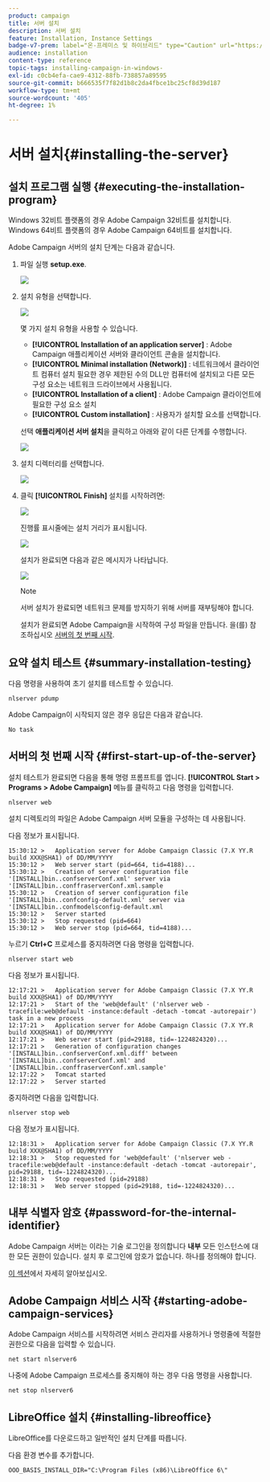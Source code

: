 ```yaml
---
product: campaign
title: 서버 설치
description: 서버 설치
feature: Installation, Instance Settings
badge-v7-prem: label="온-프레미스 및 하이브리드" type="Caution" url="https://experienceleague.adobe.com/docs/campaign-classic/using/installing-campaign-classic/architecture-and-hosting-models/hosting-models-lp/hosting-models.html?lang=ko" tooltip="온-프레미스 및 하이브리드 배포에만 적용"
audience: installation
content-type: reference
topic-tags: installing-campaign-in-windows-
exl-id: c0cb4efa-cae9-4312-88fb-738857a89595
source-git-commit: b666535f7f82d1b8c2da4fbce1bc25cf8d39d187
workflow-type: tm+mt
source-wordcount: '405'
ht-degree: 1%

---
```


# 서버 설치{#installing-the-server}



## 설치 프로그램 실행 {#executing-the-installation-program}

Windows 32비트 플랫폼의 경우 Adobe Campaign 32비트를 설치합니다. Windows 64비트 플랫폼의 경우 Adobe Campaign 64비트를 설치합니다.

Adobe Campaign 서버의 설치 단계는 다음과 같습니다.

1. 파일 실행 **setup.exe**.

   ![](assets/s_ncs_install_installer_01.png)

1. 설치 유형을 선택합니다.

   ![](assets/s_ncs_install_installer_01a.png)

   몇 가지 설치 유형을 사용할 수 있습니다.

   * **[!UICONTROL Installation of an application server]** : Adobe Campaign 애플리케이션 서버와 클라이언트 콘솔을 설치합니다.
   * **[!UICONTROL Minimal installation (Network)]** : 네트워크에서 클라이언트 컴퓨터 설치 필요한 경우 제한된 수의 DLL만 컴퓨터에 설치되고 다른 모든 구성 요소는 네트워크 드라이브에서 사용됩니다.
   * **[!UICONTROL Installation of a client]** : Adobe Campaign 클라이언트에 필요한 구성 요소 설치
   * **[!UICONTROL Custom installation]** : 사용자가 설치할 요소를 선택합니다.

   선택 **애플리케이션 서버 설치**&#x200B;을 클릭하고 아래와 같이 다른 단계를 수행합니다.

   ![](assets/s_ncs_install_installer_02.png)

1. 설치 디렉터리를 선택합니다.

   ![](assets/s_ncs_install_installer_03.png)

1. 클릭 **[!UICONTROL Finish]** 설치를 시작하려면:

   ![](assets/s_ncs_install_installer_04.png)

   진행률 표시줄에는 설치 거리가 표시됩니다.

   ![](assets/s_ncs_install_installer_05.png)

   설치가 완료되면 다음과 같은 메시지가 나타납니다.

   ![](assets/s_ncs_install_installer_06.png)

   >[!NOTE]
   >
   >서버 설치가 완료되면 네트워크 문제를 방지하기 위해 서버를 재부팅해야 합니다.

   설치가 완료되면 Adobe Campaign을 시작하여 구성 파일을 만듭니다. 을(를) 참조하십시오 [서버의 첫 번째 시작](#first-start-up-of-the-server).

## 요약 설치 테스트 {#summary-installation-testing}

다음 명령을 사용하여 초기 설치를 테스트할 수 있습니다.

```
nlserver pdump
```

Adobe Campaign이 시작되지 않은 경우 응답은 다음과 같습니다.

```
No task
```

## 서버의 첫 번째 시작 {#first-start-up-of-the-server}

설치 테스트가 완료되면 다음을 통해 명령 프롬프트를 엽니다. **[!UICONTROL Start > Programs > Adobe Campaign]** 메뉴를 클릭하고 다음 명령을 입력합니다.

```
nlserver web
```

설치 디렉토리의 파일은 Adobe Campaign 서버 모듈을 구성하는 데 사용됩니다.

다음 정보가 표시됩니다.

```
15:30:12 >   Application server for Adobe Campaign Classic (7.X YY.R build XXX@SHA1) of DD/MM/YYYY
15:30:12 >   Web server start (pid=664, tid=4188)...
15:30:12 >   Creation of server configuration file '[INSTALL]bin..confserverConf.xml' server via '[INSTALL]bin..conffraserverConf.xml.sample
15:30:12 >   Creation of server configuration file '[INSTALL]bin..confconfig-default.xml' server via '[INSTALL]bin..confmodelsconfig-default.xml
15:30:12 >   Server started
15:30:12 >   Stop requested (pid=664)
15:30:12 >   Web server stop (pid=664, tid=4188)...
```

누르기 **Ctrl+C** 프로세스를 중지하려면 다음 명령을 입력합니다.

```
nlserver start web
```

다음 정보가 표시됩니다.

```
12:17:21 >   Application server for Adobe Campaign Classic (7.X YY.R build XXX@SHA1) of DD/MM/YYYY
12:17:21 >   Start of the 'web@default' ('nlserver web -tracefile:web@default -instance:default -detach -tomcat -autorepair') task in a new process 
12:17:21 >   Application server for Adobe Campaign Classic (7.X YY.R build XXX@SHA1) of DD/MM/YYYY
12:17:21 >   Web server start (pid=29188, tid=-1224824320)...
12:17:21 >   Generation of configuration changes '[INSTALL]bin..confserverConf.xml.diff' between '[INSTALL]bin..confserverConf.xml' and '[INSTALL]bin..conffraserverConf.xml.sample'
12:17:22 >   Tomcat started
12:17:22 >   Server started
```

중지하려면 다음을 입력합니다.

```
nlserver stop web
```

다음 정보가 표시됩니다.

```
12:18:31 >   Application server for Adobe Campaign Classic (7.X YY.R build XXX@SHA1) of DD/MM/YYYY
12:18:31 >   Stop requested for 'web@default' ('nlserver web -tracefile:web@default -instance:default -detach -tomcat -autorepair', pid=29188, tid=-1224824320)...
12:18:31 >   Stop requested (pid=29188)
12:18:31 >   Web server stopped (pid=29188, tid=-1224824320)...
```

## 내부 식별자 암호 {#password-for-the-internal-identifier}

Adobe Campaign 서버는 이라는 기술 로그인을 정의합니다 **내부** 모든 인스턴스에 대한 모든 권한이 있습니다. 설치 후 로그인에 암호가 없습니다. 하나를 정의해야 합니다.

[이 섹션](../../installation/using/configuring-campaign-server.md#internal-identifier)에서 자세히 알아보십시오.

## Adobe Campaign 서비스 시작 {#starting-adobe-campaign-services}

Adobe Campaign 서비스를 시작하려면 서비스 관리자를 사용하거나 명령줄에 적절한 권한으로 다음을 입력할 수 있습니다.

```
net start nlserver6
```

나중에 Adobe Campaign 프로세스를 중지해야 하는 경우 다음 명령을 사용합니다.

```
net stop nlserver6
```

## LibreOffice 설치 {#installing-libreoffice}

LibreOffice를 다운로드하고 일반적인 설치 단계를 따릅니다.

다음 환경 변수를 추가합니다.

```
OOO_BASIS_INSTALL_DIR="C:\Program Files (x86)\LibreOffice 6\"
```
